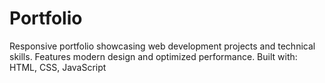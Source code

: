 # Portfolio
Responsive portfolio showcasing web development projects and technical skills. Features modern design and optimized performance. Built with: HTML, CSS, JavaScript
